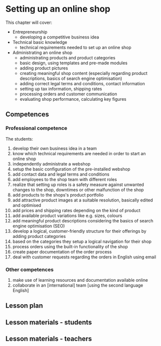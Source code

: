 # Setting up an online shop

This chapter will cover:

* Entrepreneurship
  * developing a competitive business idea
* Technical basic knowledge
  * technical requirements needed to set up an online shop
* Administrating an online shop
  * administrating products and product categories
  * basic design, using templates and pre-made modules
  * adding product pictures
  * creating meaningful shop content \(especially regarding product descriptions, basics of search engine optimisation\)
  * adding correct legal terms and conditions, contact information
  * setting up tax information, shipping rates
  * processing orders and customer communication
  * evaluating shop performance, calculating key figures

## Competences

### Professional competence

The students:

1. develop their own business idea in a team
2. know which technical requirements are needed in order to start an online shop
3. independently administrate a webshop
4. setup the basic configuration of the pre-installed webshop
5. add contact data and legal terms and conditions
6. add employees to the shop team with different roles
7. realize that setting up roles is a safety measure against unwanted changes to the shop, downtimes or other malfunction of the shop
8. add products to the shops's product portfolio
9. add attractive product images at a suitable resolution, basically edited and optimised
10. add prices and shipping rates depending on the kind of product
11. add available product variations like e.g. sizes, colours
12. add meaningful product descriptions considering the basics of search engine optimisation \(SEO\)
13. develop a logical, customer-friendly structure for their offerings by adding product categories
14. based on the categories they setup a logical navigation for their shop
15. process orders using the built-in functionality of the shop
16. create paper documentation of the order process
17. deal with customer requests regarding the orders in English using email

### Other competences

1. make use of learning resources and documentation available online
2. collaborate in an \[international\] team \[using the second language English\]

## Lesson plan

## Lesson materials - students

## Lesson materials - teachers



